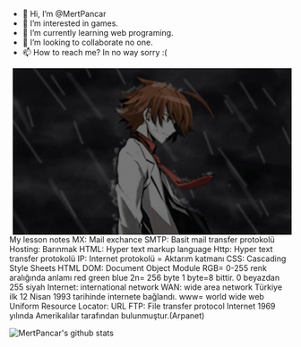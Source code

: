 - 👋 Hi, I’m @MertPancar
- 👀 I’m interested in games.
- 🌱 I’m currently learning web programing.
- 💞️ I’m looking to collaborate no one.
- 📫 How to reach me? In no way sorry :(
<p><img align="right" src="https://github.com/MertPancar/MertPancar/blob/main/tatsumigif.gif" width="498" height="298" /></p>
My lesson notes
MX: Mail exchance
SMTP: Basit mail transfer protokolü
Hosting: Barınmak
HTML: Hyper text markup language
Http: Hyper text transfer protokolü
IP: Internet protokolü = Aktarım katmanı
CSS: Cascading Style Sheets
HTML DOM: Document Object Module
RGB= 0-255 renk aralığında anlamı red green blue 2n= 256 byte 1 byte=8 bittir.
0 beyazdan 255 siyah
Internet: international network
WAN: wide area network
Türkiye ilk 12 Nisan 1993 tarihinde internete bağlandı.
www= world wide web
Uniform Resource Locator: URL
FTP: File transfer protocol
Internet 1969 yılında Amerikalılar tarafından bulunmuştur.(Arpanet)






 


<!---
MertPancar/MertPancar is a ✨ special ✨ repository because its `README.md` (this file) appears on your GitHub profile.
You can click the Preview link to take a look at your changes.
--->



![MertPancar's github stats](https://github-readme-stats.vercel.app/api?username=MertPancar)







  
        
      
         
          
       


    

